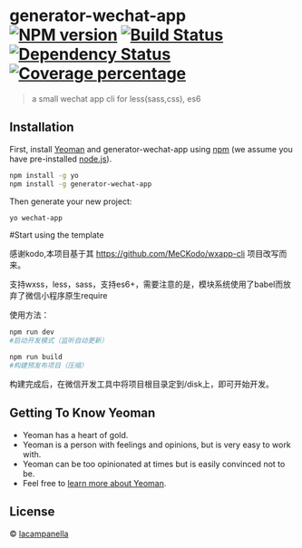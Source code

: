 # generator-wechat-app [![NPM version][npm-image]][npm-url] [![Build Status][travis-image]][travis-url] [![Dependency Status][daviddm-image]][daviddm-url] [![Coverage percentage][coveralls-image]][coveralls-url]
> a small wechat app cli for less(sass,css), es6

## Installation

First, install [Yeoman](http://yeoman.io) and generator-wechat-app using [npm](https://www.npmjs.com/) (we assume you have pre-installed [node.js](https://nodejs.org/)).

```bash
npm install -g yo
npm install -g generator-wechat-app
```

Then generate your new project:

```bash
yo wechat-app
```
#Start using the template

感谢kodo,本项目基于其 https://github.com/MeCKodo/wxapp-cli 项目改写而来。

支持wxss，less，sass，支持es6+，需要注意的是，模块系统使用了babel而放弃了微信小程序原生require

使用方法：
```bash
npm run dev 
#启动开发模式（监听自动更新）

npm run build
#构建预发布项目（压缩）
```

构建完成后，在微信开发工具中将项目根目录定到/disk上，即可开始开发。

## Getting To Know Yeoman

 * Yeoman has a heart of gold.
 * Yeoman is a person with feelings and opinions, but is very easy to work with.
 * Yeoman can be too opinionated at times but is easily convinced not to be.
 * Feel free to [learn more about Yeoman](http://yeoman.io/).

## License

 © [lacampanella](https://github.com/lalalacampanella)


[npm-image]: https://badge.fury.io/js/generator-wechat-app.svg
[npm-url]: https://npmjs.org/package/generator-wechat-app
[travis-image]: https://travis-ci.org/lalalacampanella/generator-wechat-app.svg?branch=master
[travis-url]: https://travis-ci.org/lalalacampanella/generator-wechat-app
[daviddm-image]: https://david-dm.org/lalalacampanella/generator-wechat-app.svg?theme=shields.io
[daviddm-url]: https://david-dm.org/lalalacampanella/generator-wechat-app
[coveralls-image]: https://coveralls.io/repos/lalalacampanella/generator-wechat-app/badge.svg
[coveralls-url]: https://coveralls.io/r/lalalacampanella/generator-wechat-app
